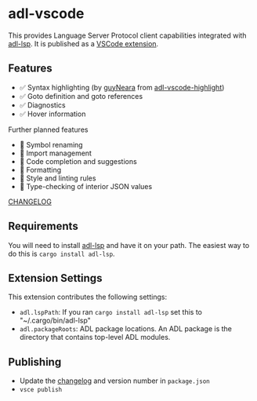 # adl-vscode

This provides Language Server Protocol client capabilities integrated with
[adl-lsp](https://github.com/alexytsu/adl-lsp). It is published as a
[VSCode extension](https://marketplace.visualstudio.com/items?itemName=alexytsu.adl-vscode).

## Features

- ✅ Syntax highlighting (by [guyNeara](https://github.com/guyNeara) from
  [adl-vscode-highlight](https://github.com/adl-lang/adl-vscode-highlight))
- ✅ Goto definition and goto references
- ✅ Diagnostics
- ✅ Hover information

Further planned features

- 🚧 Symbol renaming
- 🚧 Import management
- 🚧 Code completion and suggestions
- 🚧 Formatting
- 🚧 Style and linting rules
- 🚧 Type-checking of interior JSON values

[CHANGELOG](https://marketplace.visualstudio.com/items/alexytsu.adl-vscode/changelog)

## Requirements

You will need to install [adl-lsp](https://github.com/alexytsu/adl-lsp) and have
it on your path. The easiest way to do this is `cargo install adl-lsp`.

## Extension Settings

This extension contributes the following settings:

- `adl.lspPath`: If you ran `cargo install adl-lsp` set this to
  "~/.cargo/bin/adl-lsp"
- `adl.packageRoots`: ADL package locations. An ADL package is the directory
  that contains top-level ADL modules.

## Publishing

- Update the [changelog](./CHANGELOG.md) and version number in `package.json`
- `vsce publish`
